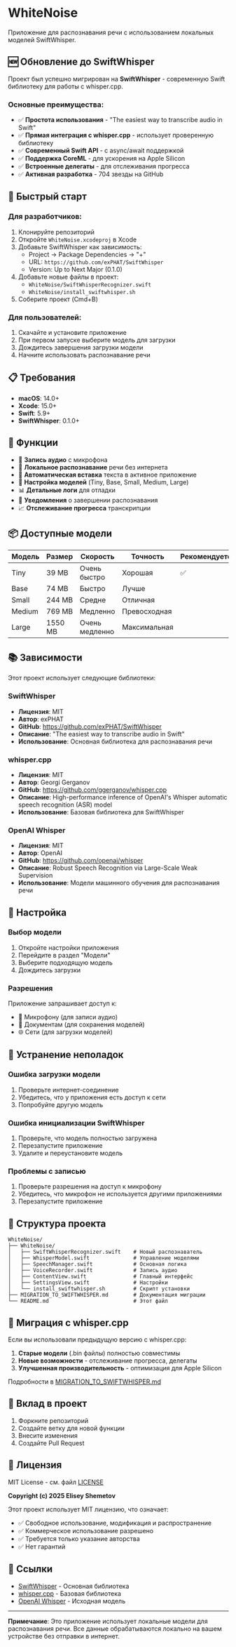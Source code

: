 # WhiteNoise

Приложение для распознавания речи с использованием локальных моделей SwiftWhisper.

## 🆕 Обновление до SwiftWhisper

Проект был успешно мигрирован на **SwiftWhisper** - современную Swift библиотеку для работы с whisper.cpp.

### Основные преимущества:
- ✅ **Простота использования** - "The easiest way to transcribe audio in Swift"
- ✅ **Прямая интеграция с whisper.cpp** - использует проверенную библиотеку
- ✅ **Современный Swift API** - с async/await поддержкой
- ✅ **Поддержка CoreML** - для ускорения на Apple Silicon
- ✅ **Встроенные делегаты** - для отслеживания прогресса
- ✅ **Активная разработка** - 704 звезды на GitHub

## 🚀 Быстрый старт

### Для разработчиков:
1. Клонируйте репозиторий
2. Откройте `WhiteNoise.xcodeproj` в Xcode
3. Добавьте SwiftWhisper как зависимость:
   - Project → Package Dependencies → "+"
   - URL: `https://github.com/exPHAT/SwiftWhisper`
   - Version: Up to Next Major (0.1.0)
4. Добавьте новые файлы в проект:
   - `WhiteNoise/SwiftWhisperRecognizer.swift`
   - `WhiteNoise/install_swiftwhisper.sh`
5. Соберите проект (Cmd+B)

### Для пользователей:
1. Скачайте и установите приложение
2. При первом запуске выберите модель для загрузки
3. Дождитесь завершения загрузки модели
4. Начните использовать распознавание речи

## 📋 Требования

- **macOS**: 14.0+
- **Xcode**: 15.0+
- **Swift**: 5.9+
- **SwiftWhisper**: 0.1.0+

## 🎯 Функции

- 🎤 **Запись аудио** с микрофона
- 🧠 **Локальное распознавание** речи без интернета
- 📝 **Автоматическая вставка** текста в активное приложение
- 🔧 **Настройка моделей** (Tiny, Base, Small, Medium, Large)
- 📊 **Детальные логи** для отладки
- 🔔 **Уведомления** о завершении распознавания
- 📈 **Отслеживание прогресса** транскрипции

## 📦 Доступные модели

| Модель | Размер | Скорость | Точность | Рекомендуется |
|--------|--------|----------|----------|---------------|
| Tiny | 39 MB | Очень быстро | Хорошая | ✅ |
| Base | 74 MB | Быстро | Лучше | |
| Small | 244 MB | Средне | Отличная | |
| Medium | 769 MB | Медленно | Превосходная | |
| Large | 1550 MB | Очень медленно | Максимальная | |

## 📚 Зависимости

Этот проект использует следующие библиотеки:

### SwiftWhisper
- **Лицензия**: MIT
- **Автор**: exPHAT
- **GitHub**: https://github.com/exPHAT/SwiftWhisper
- **Описание**: "The easiest way to transcribe audio in Swift"
- **Использование**: Основная библиотека для распознавания речи

### whisper.cpp
- **Лицензия**: MIT
- **Автор**: Georgi Gerganov
- **GitHub**: https://github.com/ggerganov/whisper.cpp
- **Описание**: High-performance inference of OpenAI's Whisper automatic speech recognition (ASR) model
- **Использование**: Базовая библиотека для SwiftWhisper

### OpenAI Whisper
- **Лицензия**: MIT
- **Автор**: OpenAI
- **GitHub**: https://github.com/openai/whisper
- **Описание**: Robust Speech Recognition via Large-Scale Weak Supervision
- **Использование**: Модели машинного обучения для распознавания речи

## 🔧 Настройка

### Выбор модели
1. Откройте настройки приложения
2. Перейдите в раздел "Модели"
3. Выберите подходящую модель
4. Дождитесь загрузки

### Разрешения
Приложение запрашивает доступ к:
- 🎤 Микрофону (для записи аудио)
- 📁 Документам (для сохранения моделей)
- 🌐 Сети (для загрузки моделей)

## 🐛 Устранение неполадок

### Ошибка загрузки модели
1. Проверьте интернет-соединение
2. Убедитесь, что у приложения есть доступ к сети
3. Попробуйте другую модель

### Ошибка инициализации SwiftWhisper
1. Проверьте, что модель полностью загружена
2. Перезапустите приложение
3. Удалите и переустановите модель

### Проблемы с записью
1. Проверьте разрешения на доступ к микрофону
2. Убедитесь, что микрофон не используется другими приложениями
3. Перезапустите приложение

## 📁 Структура проекта

```
WhiteNoise/
├── WhiteNoise/
│   ├── SwiftWhisperRecognizer.swift    # Новый распознаватель
│   ├── WhisperModel.swift              # Управление моделями
│   ├── SpeechManager.swift             # Основная логика
│   ├── VoiceRecorder.swift             # Запись аудио
│   ├── ContentView.swift               # Главный интерфейс
│   ├── SettingsView.swift              # Настройки
│   └── install_swiftwhisper.sh         # Скрипт установки
├── MIGRATION_TO_SWIFTWHISPER.md        # Документация миграции
└── README.md                           # Этот файл
```

## 🔄 Миграция с whisper.cpp

Если вы использовали предыдущую версию с whisper.cpp:

1. **Старые модели** (.bin файлы) полностью совместимы
2. **Новые возможности** - отслеживание прогресса, делегаты
3. **Улучшенная производительность** - оптимизация для Apple Silicon

Подробности в [MIGRATION_TO_SWIFTWHISPER.md](MIGRATION_TO_SWIFTWHISPER.md)

## 🤝 Вклад в проект

1. Форкните репозиторий
2. Создайте ветку для новой функции
3. Внесите изменения
4. Создайте Pull Request

## 📄 Лицензия

MIT License - см. файл [LICENSE](LICENSE)

**Copyright (c) 2025 Elisey Shemetov**

Этот проект использует MIT лицензию, что означает:
- ✅ Свободное использование, модификация и распространение
- ✅ Коммерческое использование разрешено
- ✅ Требуется только указание авторства
- ✅ Нет гарантий

## 🔗 Ссылки

- [SwiftWhisper](https://github.com/exPHAT/SwiftWhisper) - Основная библиотека
- [whisper.cpp](https://github.com/ggerganov/whisper.cpp) - Базовая библиотека
- [OpenAI Whisper](https://github.com/openai/whisper) - Исходная модель

---

**Примечание**: Это приложение использует локальные модели для распознавания речи. Все данные обрабатываются локально на вашем устройстве без отправки в интернет. 